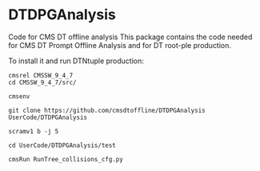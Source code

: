 # DTDPGAnalysis
Code for CMS DT offline analysis
This package contains the code needed for CMS DT Prompt Offline Analysis and for DT root-ple production.

To install it and run DTNtuple production:

```
cmsrel CMSSW_9_4_7
cd CMSSW_9_4_7/src/

cmsenv

git clone https://github.com/cmsdtoffline/DTDPGAnalysis UserCode/DTDPGAnalysis

scramv1 b -j 5

cd UserCode/DTDPGAnalysis/test

cmsRun RunTree_collisions_cfg.py 

```

